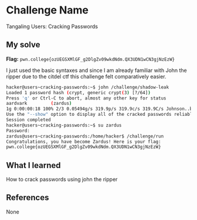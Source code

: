 # Challenge Name
Tangaling Users: Cracking Passwords

## My solve
**Flag:** `pwn.college{ozUEGSXMlGF_g2DlgZv09wkdNdm.QX3UDN1wCN3gjNzEzW}`

I just used the basic syntaxes and since I am already familiar with John the ripper due to the citdel ctf this challenge felt comparatively easier.
```bash
hacker@users~cracking-passwords:~$ john /challenge/shadow-leak 
Loaded 1 password hash (crypt, generic crypt(3) [?/64])
Press 'q' or Ctrl-C to abort, almost any other key for status
aardvark         (zardus)
1g 0:00:00:18 100% 2/3 0.05494g/s 319.9p/s 319.9c/s 319.9C/s Johnson..buzz
Use the "--show" option to display all of the cracked passwords reliably
Session completed
hacker@users~cracking-passwords:~$ su zardus
Password: 
zardus@users~cracking-passwords:/home/hacker$ /challenge/run
Congratulations, you have become Zardus! Here is your flag:
pwn.college{ozUEGSXMlGF_g2DlgZv09wkdNdm.QX3UDN1wCN3gjNzEzW}
```

## What I learned
How to crack passwords using john the ripper

## References 
None
